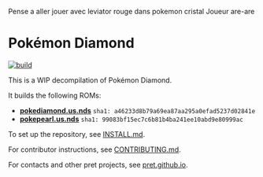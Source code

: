 Pense a aller jouer avec leviator rouge dans pokemon cristal
Joueur are-are
# Pokémon Diamond

[![build](https://github.com/pret/pokediamond/actions/workflows/build.yml/badge.svg?branch=master)](https://github.com/pret/pokediamond/actions/workflows/build.yml)

This is a WIP decompilation of Pokémon Diamond.

It builds the following ROMs:

* [**pokediamond.us.nds**](https://datomatic.no-intro.org/index.php?page=show_record&s=28&n=1015) `sha1: a46233d8b79a69ea87aa295a0efad5237d02841e`
* [**pokepearl.us.nds**](https://datomatic.no-intro.org/index.php?page=show_record&s=28&n=1016) `sha1: 99083bf15ec7c6b81b4ba241ee10abd9e80999ac`

To set up the repository, see [INSTALL.md](INSTALL.md).

For contributor instructions, see [CONTRIBUTING.md](CONTRIBUTING.md).

For contacts and other pret projects, see [pret.github.io](https://pret.github.io/).
